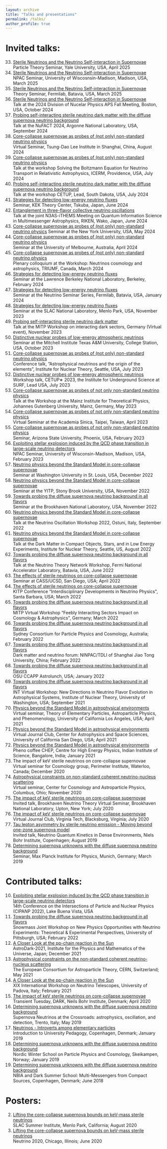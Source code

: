 ```yaml
---
layout: archive
title: "Talks and presentations"
permalink: /talks/
author_profile: true
---
```



<!---
Upcoming talks:
=====
* 
--->


Invited talks:
======

33. [Sterile Neutrinos and the Neutrino Self-interaction in Supernovae](https://annaannafs.github.io/files/Suliga_UW_2025.pdf) <br/>
    Particle Theory Seminar, Yale University, USA, April 2025
32. [Sterile Neutrinos and the Neutrino Self-interaction in Supernovae](https://annaannafs.github.io/files/Suliga_UW_2025.pdf) <br/>
    NPAC Seminar, University of Wiscosnsin-Madison, Madison, USA, March 2025
31. [Sterile Neutrinos and the Neutrino Self-interaction in Supernovae](https://annaannafs.github.io/files/Suliga_Flab_2025.pdf) <br/>
    Theory Seminar, Fermilab, Batavia, USA, March 2025
30. [Sterile Neutrinos and the Neutrino Self-interaction in Supernovae](https://meetings.aps.org/Meeting/DNP24/Session/P06) <br/>
    Talk at the 2024 Division of Nucelar Physics APS Fall Meeting, Boston, USA, October 2024
29. [Probing self-interacting sterile neutrino dark matter with the diffuse supernova neutrino background](https://indico.fnal.gov/event/63406/contributions/297915/attachments/181753/249336/Suliga.pdf) <br/>
    Talk at the NuFACT 2024, Argonne National Laboratory, USA, September 2024 
28. [Core-collapse supernovae as probes of (not only) non-standard neutrino physics](https://indico-tdli.sjtu.edu.cn/event/2610/) <br/>
    Virtual Seminar, Tsung-Dao Lee Institute in Shanghai, China, August 2024
27. [Core-collapse supernovae as probes of (not only) non-standard neutrino physics](https://app.icerm.brown.edu/assets/468/7303/7303_4630_Suliga_071120241400_Slides.pdf) <br/>
    Talk at the workshop Solving the Boltzmann Equation for Neutrino Transport in Relativistic Astrophysics, ICERM, Providence, USA, July 2024
26. [Probing self-interacting sterile neutrino dark matter with the diffuse supernova neutrino background](https://indico.sanfordlab.org/event/69/contributions/1425/attachments/875/2170/Suliga.pdf)<br/>
    Talk at the workshop CETUP, Lead, South Dakota, USA, July 2024        
25. [Strategies for detecting low-energy neutrino fluxes](1) <br/>
    Seminar, KEK Theory Center, Tskuba, Japan, June 2024    
24. [Entanglement in three-flavor collective neutrino oscillations](https://agenda.hep.wisc.edu/event/2191/) <br/>
    Talk at the joint N3AS-iTHEMS Meeting on Quantum Information Science in Multimessenger Astrophysics, RIKEN, Wako, Japan, June 2024
23. [Core-collapse supernovae as probes of (not only) non-standard neutrino physics](https://physics.nyu.edu/videos.html?id=7158&year=0&)
    Seminar at the New York University, USA, May 2024
22. [Core-collapse supernovae as probes of (not only) non-standard neutrino physics](https://particletheory.science.unimelb.edu.au/2024/02/26/anna-suliga-uc-berkeley/) <br/>
    Seminar at the University of Melbourne, Australia, April 2024
21. [Core-collapse supernovae as probes of (not only) non-standard neutrino physics](https://indico.triumf.ca/event/439/contributions/4952/) <br/>
    Plenary colloquium at the Workshop: Neutrinos cosmology and astrophysics, TRIUMF, Canada, March 2024
20. [Strategies for detecting low-energy neutrino fluxes]() <br/>
    Seminar at the Lawrence Berkeley National Laboratory, Berkeley, February 2024
19. [Strategies for detecting low-energy neutrino fluxes](https://indico.fnal.gov/event/62595/) <br/>
    Seminar at the Neutrino Seminar Series, Fermilab, Batavia, USA, January 2024
18. [Strategies for detecting low-energy neutrino fluxes](https://theory.slac.stanford.edu/events/2023-10-24-strategies-detecting-low-energy-neutrino-fluxes-anna-suliga-ucsd) <br/>
    Seminar at the SLAC National Laboratory, Menlo Park, USA, November 2023
17. [Probing self-interacting sterile neutrino dark matter](https://annaannafs.github.io/files/Suliga_MITP_V_2023.pdf) <br/>
    Talk at the MITP Workshop on interacting dark sectors, Germany (Virtual event), November 2023
16. [Distinctive nuclear probes of low-energy atmospheric neutrinos](https://physics.tamu.edu/events/tba-190/) <br/>
    Seminar at the Mitchell Institute Texas A&M University, College Station, USA, October 2023
15. [Core-collapse supernovae as probes of (not only) non-standard neutrino physics](https://indico.sanfordlab.org/event/53/timetable/20230710) <br/>
    Conference talk, ”Astrophysical neutrinos and the origin of the elements”, Institute for Nuclear Theory, Seattle, USA, July 2023
14. [Distinctive nuclear probes of low-energy atmospheric neutrinos](https://indico.sanfordlab.org/event/53/timetable/20230710) <br/>
    Workshop talk, CETUP∗ 2023, the Institute for Underground Science at SURF, Lead USA, July 2023
13. [Core-collapse supernovae as probes of not only non-standard neutrino physics](https://indico.mitp.uni-mainz.de/event/317/) <br/>
    Talk at the Workshop at the Mainz Institute for Theoretical Physics, Johannes Gutenberg University, Mainz, Germany, May 2023
12. [Core-collapse supernovae as probes of not only non-standard neutrino physics](https://www.phys.sinica.edu.tw/lecture_en.php?lecture=seminar&eng=T) <br/>
    Virtual Seminar at the Academia Sinica, Taipei, Taiwan, April 2023
11. [Core-collapse supernovae as probes of not only non-standard neutrino physics](https://cosmology.asu.edu/content/cosmology-seminar-wednesday) <br/>
    Seminar, Arizona State University, Phoenix, USA, February 2023
24. [Exploiting stellar explosion induced by the QCD phase transition in large-scale neutrino detectors](https://physics.wustl.edu/events/physics-theory-seminar-anna-suliga-supernovae-probes-neutrino-physics) <br/> 
    NPAC Seminar, University of Wisconsin-Madison, Madison, USA, February 2023
23. [Neutrino physics beyond the Standard Model in core-collapse supernovae](https://physics.wustl.edu/events/physics-theory-seminar-anna-suliga-supernovae-probes-neutrino-physics) <br/> 
    Seminar at Washington University in St. Louis, USA, December 2022
22. [Neutrino physics beyond the Standard Model in core-collapse supernovae](https://annaannafs.github.io/files/Suliga-CASS-UCSD.pdf) <br/>
	Seminar at the YITP, Stony Brook University, USA, November 2022
21. [Towards probing the diffuse supernova neutrino background in all flavors](https://annaannafs.github.io/files/Suliga-CASS-UCSD.pdf) <br/>
	Seminar at the Brookhaven National Laboratory, USA, November 2022
20. [Neutrino physics beyond the Standard Model in core-collapse supernovae](https://annaannafs.github.io/files/Suliga-CASS-UCSD.pdf) <br/>
	Talk at the Neutrino Oscillation Workshop 2022, Ostuni, Italy, September 2022
19. [Neutrino physics beyond the Standard Model in core-collapse supernovae](https://annaannafs.github.io/files/Suliga-CASS-UCSD.pdf) <br/>
	Talk at the Dark Matter in Compact Objects, Stars, and in Low Energy Experiments, Institute for Nuclear Theory, Seattle, US, August 2022
17. [Towards probing the diffuse supernova neutrino background in all flavors](https://annaannafs.github.io/files/Suliga-CASS-UCSD.pdf) <br/>
	Talk at the Neutrino Theory Network Workshop, Fermi National Accelerator Laboratory, Batavia, USA, June 2022
16. [The effects of sterile neutrinos on core-collapse supernovae](https://annaannafs.github.io/files/Suliga-CASS-UCSD.pdf) <br/>
	 Seminar at CASS/UCSD, San Diego, USA; April 2022
15. [The effects of sterile neutrinos on core-collapse supernovae](https://annaannafs.github.io/files/Suliga-KITP.pdf) <br/>
	 KITP Conference “Interdisciplinary Developments in Neutrino Physics", Santa Barbara, USA; March 2022
14. [Towards probing the diffuse supernova neutrino background in all flavors](https://annaannafs.github.io/files/Suliga_Mainz.pdf) <br/>
	 MITP Virtual Workshop “Feebly Interacting Sectors Impact on Cosmology & Astrophysics", Germany; March 2022
13. [Towards probing the diffuse supernova neutrino background in all flavors](https://annaannafs.github.io/files/Suliga_AU.pdf) <br/>
	Sydney Consortium for Particle Physics and Cosmology, Australia; February 2022
12. [Towards probing the diffuse supernova neutrino background in all flavors](https://annaannafs.github.io/files/DMNF-Suliga.pdf) <br/>
	Dark matter and neutrino forum: NINPAC/TDLI of Shanghai Jiao Tong University, China; February 2022
11. [Towards probing the diffuse supernova neutrino background in all flavors](https://annaannafs.github.io/files/Suliga_Astrolunch.pdf) <br/>
	OSU CCAPP Astrolunch, USA; January 2022	
10. [Towards probing the diffuse supernova neutrino background in all flavors](https://annaannafs.github.io/files/INT-Suliga.pdf) <br/>
	INT Virtual Workshop: New Directions in Neutrino Flavor Evolution in Astrophysical Systems, Institute of Nuclear Theory, University of Washington, USA; September 2021
9. [Physics beyond the Standard Model in astrophysical environments](https://annaannafs.github.io/files/TEPAPP.pdf) <br/>
	Virtual seminar, Theory of Elementary Particles, Astroparticle Physics, and Phenomenology, University of California Los Angeles, USA; April 2021
8. [Physics beyond the Standard Model in astrophysical environments](https://annaannafs.github.io/files/CASS.pdf) <br/>
	Virtual Journal Club, Center for Astrophysics and Space Sciences, University of California San Diego, USA; April 2021
7. [Physics beyond the Standard Model in astrophysical environments](https://annaannafs.github.io/files/Suliga_IISc.pdf) <br/>
	Pheno coffee CHEP, Centre for High Energy Physics, Indian Institute of Science, Bangalore, India; January 2021
6. The impact of keV sterile neutrinos on core-collapse supernovae <br/>
	Virtual seminar for Cosmology group, Perimeter Institute, Waterloo, Canada; December 2020
5. [Astrophysical constraints on non-standard coherent neutrino-nucleus scattering](https://annaannafs.github.io/files/Suliga_CCAPP.pdf) <br/>
	Virtual seminar, Center for Cosmology and Astroparticle Physics, Columbus, Ohio; November 2020
4. [The impact of keV sterile neutrinos on core-collapse supernovae](https://annaannafs.github.io/files/BNL_Suliga.pdf)<br/>
	Invited talk, Brookhaven Neutrino Theory Virtual Seminar, Brookhaven National Laboratory, Upton, New York; July 2020
3. [The impact of keV sterile neutrinos on core-collapse supernovae](https://annaannafs.github.io/files/VT_Suliga.pdf)<br/>
	Virtual Journal Club, Virginia Tech, Blacksburg, Virginia; July 2020
2. [Tau lepton asymmetry by sterile neutrino emission - Moving beyond one-zone supernova model](https://annaannafs.github.io/files/NQKW_Suliga.pdf)<br/>
	Invited talk, Neutrino Quantum Kinetics in Dense Environments, Niels Bohr Institute, Copenhagen; August 2019
1. [Determining supernova unknowns with the diffuse supernova neutrino background](https://annaannafs.github.io/files/SEMINAR_Munich.pdf)<br/>
	Seminar, Max Planck Institute for Physics, Munich, Germany; March 2019



Contributed talks:
======
10. [Exploiting stellar explosion induced by the QCD phase transition in large-scale neutrino detectors](https://annaannafs.github.io/files/AstroDark-Suliga.pdf)<br/>
	14th Conference on the Intersections of Particle and Nuclear Physics (CIPANP 2022), Lake Buena Vista, USA
9. [Towards probing the diffuse supernova neutrino background in all flavors](https://annaannafs.github.io/files/AstroDark-Suliga.pdf)<br/>
	Snowmass Joint Workshop on New Physics Opportunities with Neutrino Experiments: Theoretical & Experimental Perspectives, University of Pittsburgh, USA; February 2022
8. [A Closer Look at the pp-chain reaction in the Sun](https://annaannafs.github.io/files/AstroDark-Suliga.pdf)<br/>
	AstroDark-2021, Institute for the Physics and Mathematics of the Universe, Japan; December 2021
7. [Astrophysical constraints on the non-standard coherent neutrino-nucleus scattering](https://annaannafs.github.io/files/Suliga_EuCAPT.pdf)<br/>
	The European Consortium for Astroparticle Theory, CERN, Switzerland; May 2021
6. [A Closer Look at the pp-chain reaction in the Sun](https://annaannafs.github.io/files/XIX_Neutrino_Telescopes.pdf)<br/>
	XIX International Workshop on Neutrino Telescopes, University of Padova, Italy; February 2021
5. [The impact of keV sterile neutrinos on core-collapse supernovae](https://annaannafs.github.io/files/Anna_Suliga_lesson.pdf)<br/>
	Transient Tuesday, DARK, Neils Bohr Institute, Denmark; April 2020
4. [Determining supernova unknowns with the diffuse supernova neutrino background](https://annaannafs.github.io/files/Suliga_Trento.pdf)<br/>
	Supernova Neutrinos at the Crossroads: astrophysics, oscillation, and detection, Trento, Italy; May 2019
3. [Neutrinos - Introverts among elementary particles](https://annaannafs.github.io/files/Anna_Suliga_lesson.pdf)<br/>
	Introduction to University Pedagogy, Copenhagen, Denmark; January 2019
2. [Determining supernova unknowns with the diffuse supernova neutrino background](https://annaannafs.github.io/files/nordic.pdf) <br/>
	Nordic Winter School on Particle Physics and Cosmology, Skeikampen, Norway; January 2019
1. [Determining supernova unknowns with the diffuse supernova neutrino background](https://annaannafs.github.io/files/Anna_Suliga_presentation.pdf) <br/>
	NBIA and Dark Summer School: Multi-Messengers from Compact Sources, Copenhagen, Denmark; June 2018


Posters:
======
2. [Lifting the core-collapse supernova bounds on keV-mass sterile neutrinos](https://annaannafs.github.io/files/Suliga.pdf) <br/>
	SLAC Summer Institute, Menlo Park, California; August 2020
1. [Lifting the core-collapse supernova bounds on keV-mass sterile neutrinos](https://annaannafs.github.io/files/Suliga.pdf) <br/>
	Neutrino 2020, Chicago, Illinois; June 2020

<!---
{% if site.talkmap_link == true %}

<p style="text-decoration:underline;"><a href="/talkmap.html">See a map of all the places I've given a talk!</a></p>

{% endif %}

{% for post in site.talks reversed %}
  {% include archive-single-talk.html %}
{% endfor %}
--->
